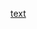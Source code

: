 [text](https://media.wired.com/photos/5f63ea43470e71528f4f8876/master/pass/Gear-Laptop-Monitor-159167665.jpg)
